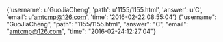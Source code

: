 {'username': u'GuoJiaCheng', 'path': u'1155/1155.html', 'answer': u'C', 'email': u'amtcmp@126.com', 'time': '2016-02-22:08:55:04'}
{"username": "GuoJiaCheng", "path": "1155/1155.html", "answer": "C", "email": "amtcmp@126.com", "time": "2016-02-24:12:27:04"}